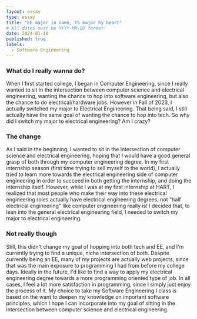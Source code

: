 ```yaml
---
layout: essay
type: essay
title: "EE major in name, CS major by heart"
# All dates must be YYYY-MM-DD format!
date: 2024-01-18
published: true
labels:
  - Software Engineering
---
```


### What do I really wanna do?
When I first started college, I began in Computer Engineering, since I really wanted to sit in the intersection between computer science and electrical engineering, wanting the chance to hop into software engineering, but also the chance to do electrical/hardware jobs. However in Fall of 2023, I actually switched my major to Electrical Engineering. That being said, I still actually have the same goal of wanting the chance to hop into tech. So why did I switch my major to electrical engineering? Am I crazy?

### The change
As I said in the beginning, I wanted to sit in the intersection of computer science and electrical engineering, hoping that I would have a good general grasp of both through my computer engineering degree. In my first internship season (first time trying to sell myself to the world), I actually tried to learn more towards the electrical engineering side of computer engineering in order to succeed in both getting the internship, and doing the internship itself. However, while I was at my first internship at HART, I realized that most people who make their way into these electrical engineering roles actually have electrical engineering degrees, not "half electrical engineering" like computer engineering really is! I decided that, to lean into the general electrical engineering field, I needed to switch my major to electrical engineering.

### Not really though
Still, this didn't change my goal of hopping into both tech and EE, and I'm currently trying to find a unique, niche intersection of both. Despite currently being an EE, many of my projects are actually web projects, since that was the main exposure to programming I had from before my college days. Ideally in the future, I'd like to find a way to apply my electrical engineering degree towards a more programming oriented type of job. In all cases, I feel a lot more satisfaction in programming, since I simply just enjoy the process of it. My choice to take my Software Engineering I class is based on the want to deepen my knowledge on important software principles, which I hope I can incorporate into my goal of sitting in the intersection between computer science and electrical engineering.
